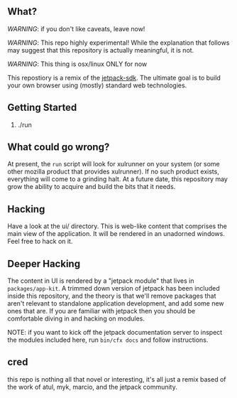 ## What?

*WARNING*: if you don't like caveats, leave now!

*WARNING*: This repo highly experimental!  While the explanation that follows may suggest
that this repository is actually meaningful, it is not.

*WARNING*: This thing is osx/linux ONLY for now

This repostiory is a remix of the [jetpack-sdk](http://github.com/mozillalabs/jetpack-sdk).  The
ultimate goal is to build your own browser using (mostly) standard web technologies.

## Getting Started

1. ./run

## What could go wrong?

At present, the `run` script will look for xulrunner on your system
(or some other mozilla product that provides xulrunner).  If no such
product exists, everything will come to a grinding halt.  At a future
date, this repository may grow the ability to acquire and build the
bits that it needs.

## Hacking

Have a look at the ui/ directory.  This is web-like content that
comprises the main view of the application.  It will be rendered in an
unadorned windows.  Feel free to hack on it.

## Deeper Hacking

The content in UI is rendered by a "jetpack module" that lives in
`packages/app-kit`.  A trimmed down version of jetpack has been
included inside this repository, and the theory is that we'll remove
packages that aren't relevant to standalone application development,
and add some new ones that are.  If you are familiar with jetpack then
you should be comfortable diving in and hacking on modules.

NOTE: if you want to kick off the jetpack documentation server to
inspect the modules included here, run `bin/cfx docs` and follow
instructions.

## cred

this repo is nothing all that novel or interesting, it's all just a remix
based of the work of atul, myk, marcio, and the jetpack community.




